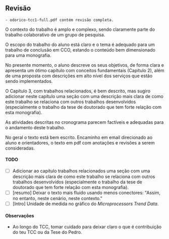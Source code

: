 ## Revisão

    - odorico-tcc1-full.pdf contém revisão completa.

O contexto do trabalho é amplo e complexo, sendo claramente parte do trabalho colaborativo de um grupo de pesquisa.

O escopo do trabalho do aluno está claro e o tema é adequado para um trabalho de conclusão em CCO, estando o conteúdo bem dimensionado para uma monografia.

No presente momento, o aluno descreve os seus objetivos, de forma clara e apresenta um ótimo capítulo com conceitos fundamentais (Capítulo 2), além de uma proposta com descrições em alto nível dos serviços que estão sendo implementados.

O Capítulo 3, com trabalhos relacionados, é bem descrito, mas sugiro adicionar neste capítulo uma seção com uma descrição mais clara de como este trabalho se relaciona com outros trabalhos desenvolvidos (especialmente o trabalho da tese de doutorado que tem forte relação com esta monografia).

As atividades descritas no cronograma parecem factíveis e adequadas para o andamento deste trabalho.

No geral o texto está bem escrito. Encaminho em email direcionado ao aluno e orientadores, o texto em pdf com anotações e revisões a serem consideradas.

#### TODO

- [ ] Adicionar ao capítulo trabalhos relacionados uma seção com uma descrição mais clara de como este trabalho se relaciona com outros trabalhos desenvolvidos (especialmente o trabalho da tese de doutorado que tem forte relação com esta monografia).
- [ ] [resumo] Deixar o texto mais fluido usando menos conectores: "Assim, no entanto, neste cenário, neste contexto."
- [ ] [Intro] Unidade de medida no gráfico do *Microprocessors Trend Data*.

#### Observações

- Ao longo do TCC, tomar cuidado para deixar claro o que é contribuição do teu TCC ou da Tese do Pedro.